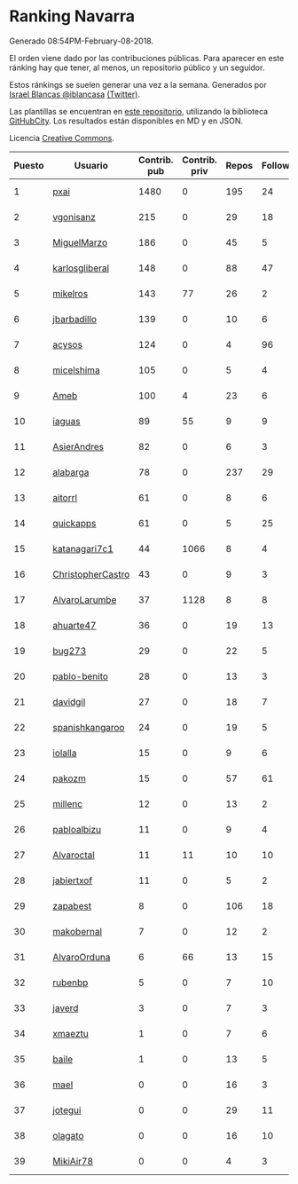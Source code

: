 # Ranking Navarra

Generado 08:54PM-February-08-2018.

El orden viene dado por las contribuciones públicas. Para aparecer en este ránking hay que tener, al menos, un repositorio público y un seguidor.

Estos ránkings se suelen generar una vez a la semana. Generados por [Israel Blancas @iblancasa](https://github.com/iblancasa/) [(Twitter)](https://twitter.com/iblancasa).

Las plantillas se encuentran en [este repositorio](https://github.com/iblancasa/GH-Spanish-Ranking), utilizando la biblioteca [GitHubCity](https://github.com/iblancasa/GitHubCity). Los resultados están disponibles en MD y en JSON.

Licencia [Creative Commons](https://creativecommons.org/licenses/by/4.0/).

| Puesto   |  Usuario  | Contrib. pub | Contrib. priv |Repos| Followers | Desde |  Avatar  |
|----------|-----------|--------------|---------------|-----|-----------|-------|----------|
|1|[pxai](https://github.com/pxai)|1480|0|195|24|2011-12-02|![pxai](https://avatars0.githubusercontent.com/u/1235511)|
|2|[vgonisanz](https://github.com/vgonisanz)|215|0|29|18|2012-05-03|![vgonisanz](https://avatars3.githubusercontent.com/u/1701387)|
|3|[MiguelMarzo](https://github.com/MiguelMarzo)|186|0|45|5|2016-09-15|![MiguelMarzo](https://avatars1.githubusercontent.com/u/22213563)|
|4|[karlosgliberal](https://github.com/karlosgliberal)|148|0|88|47|2010-02-10|![karlosgliberal](https://avatars0.githubusercontent.com/u/200922)|
|5|[mikelros](https://github.com/mikelros)|143|77|26|2|2016-09-15|![mikelros](https://avatars1.githubusercontent.com/u/22213811)|
|6|[jbarbadillo](https://github.com/jbarbadillo)|139|0|10|6|2016-01-29|![jbarbadillo](https://avatars1.githubusercontent.com/u/16958961)|
|7|[acysos](https://github.com/acysos)|124|0|4|96|2012-04-18|![acysos](https://avatars3.githubusercontent.com/u/1657112)|
|8|[micelshima](https://github.com/micelshima)|105|0|5|4|2014-12-15|![micelshima](https://avatars3.githubusercontent.com/u/10197970)|
|9|[Ameb](https://github.com/Ameb)|100|4|23|6|2010-09-03|![Ameb](https://avatars2.githubusercontent.com/u/386567)|
|10|[iaguas](https://github.com/iaguas)|89|55|9|9|2013-04-25|![iaguas](https://avatars0.githubusercontent.com/u/4259550)|
|11|[AsierAndres](https://github.com/AsierAndres)|82|0|6|3|2016-09-23|![AsierAndres](https://avatars1.githubusercontent.com/u/22394419)|
|12|[alabarga](https://github.com/alabarga)|78|0|237|29|2009-12-11|![alabarga](https://avatars3.githubusercontent.com/u/166339)|
|13|[aitorrl](https://github.com/aitorrl)|61|0|8|6|2010-08-19|![aitorrl](https://avatars2.githubusercontent.com/u/369424)|
|14|[quickapps](https://github.com/quickapps)|61|0|5|25|2011-10-15|![quickapps](https://avatars0.githubusercontent.com/u/1129842)|
|15|[katanagari7c1](https://github.com/katanagari7c1)|44|1066|8|4|2011-05-03|![katanagari7c1](https://avatars1.githubusercontent.com/u/765232)|
|16|[ChristopherCastro](https://github.com/ChristopherCastro)|43|0|9|3|2011-04-25|![ChristopherCastro](https://avatars0.githubusercontent.com/u/749463)|
|17|[AlvaroLarumbe](https://github.com/AlvaroLarumbe)|37|1128|8|8|2013-04-25|![AlvaroLarumbe](https://avatars1.githubusercontent.com/u/4255881)|
|18|[ahuarte47](https://github.com/ahuarte47)|36|0|19|13|2013-09-30|![ahuarte47](https://avatars3.githubusercontent.com/u/5576272)|
|19|[bug273](https://github.com/bug273)|29|0|22|5|2010-08-20|![bug273](https://avatars0.githubusercontent.com/u/370630)|
|20|[pablo-benito](https://github.com/pablo-benito)|28|0|13|3|2015-05-07|![pablo-benito](https://avatars0.githubusercontent.com/u/12297597)|
|21|[davidgil](https://github.com/davidgil)|27|0|18|7|2012-03-04|![davidgil](https://avatars2.githubusercontent.com/u/1498740)|
|22|[spanishkangaroo](https://github.com/spanishkangaroo)|24|0|19|5|2009-10-29|![spanishkangaroo](https://avatars2.githubusercontent.com/u/146285)|
|23|[iolalla](https://github.com/iolalla)|15|0|9|6|2010-06-17|![iolalla](https://avatars2.githubusercontent.com/u/308066)|
|24|[pakozm](https://github.com/pakozm)|15|0|57|61|2012-10-26|![pakozm](https://avatars2.githubusercontent.com/u/2655921)|
|25|[millenc](https://github.com/millenc)|12|0|13|2|2014-06-11|![millenc](https://avatars0.githubusercontent.com/u/7861428)|
|26|[pabloalbizu](https://github.com/pabloalbizu)|11|0|9|4|2013-01-09|![pabloalbizu](https://avatars0.githubusercontent.com/u/3223601)|
|27|[Alvaroctal](https://github.com/Alvaroctal)|11|11|10|10|2013-05-29|![Alvaroctal](https://avatars0.githubusercontent.com/u/4562922)|
|28|[jabiertxof](https://github.com/jabiertxof)|11|0|5|2|2013-04-30|![jabiertxof](https://avatars3.githubusercontent.com/u/4304876)|
|29|[zapabest](https://github.com/zapabest)|8|0|106|18|2012-01-08|![zapabest](https://avatars0.githubusercontent.com/u/1312256)|
|30|[makobernal](https://github.com/makobernal)|7|0|12|2|2012-12-01|![makobernal](https://avatars0.githubusercontent.com/u/2937992)|
|31|[AlvaroOrduna](https://github.com/AlvaroOrduna)|6|66|13|15|2013-04-26|![AlvaroOrduna](https://avatars0.githubusercontent.com/u/4264243)|
|32|[rubenbp](https://github.com/rubenbp)|5|0|7|10|2011-01-18|![rubenbp](https://avatars0.githubusercontent.com/u/570775)|
|33|[javerd](https://github.com/javerd)|3|0|7|3|2010-03-08|![javerd](https://avatars2.githubusercontent.com/u/218214)|
|34|[xmaeztu](https://github.com/xmaeztu)|1|0|7|6|2011-04-01|![xmaeztu](https://avatars0.githubusercontent.com/u/703490)|
|35|[baile](https://github.com/baile)|1|0|13|5|2013-07-01|![baile](https://avatars3.githubusercontent.com/u/4908845)|
|36|[mael](https://github.com/mael)|0|0|16|3|2010-02-10|![mael](https://avatars1.githubusercontent.com/u/200936)|
|37|[jotegui](https://github.com/jotegui)|0|0|29|11|2011-02-28|![jotegui](https://avatars3.githubusercontent.com/u/642210)|
|38|[olagato](https://github.com/olagato)|0|0|16|10|2009-11-05|![olagato](https://avatars0.githubusercontent.com/u/149179)|
|39|[MikiAir78](https://github.com/MikiAir78)|0|0|4|3|2013-11-07|![MikiAir78](https://avatars1.githubusercontent.com/u/5882570)|
